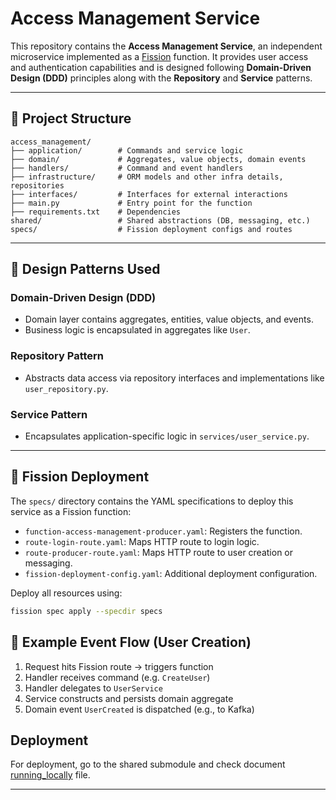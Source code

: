 
# Access Management Service

This repository contains the **Access Management Service**, an independent microservice implemented as a [Fission](https://fission.io/) function. It provides user access and authentication capabilities and is designed following **Domain-Driven Design (DDD)** principles along with the **Repository** and **Service** patterns.

---

## 📁 Project Structure

```
access_management/
├── application/        # Commands and service logic
├── domain/             # Aggregates, value objects, domain events
├── handlers/           # Command and event handlers
├── infrastructure/     # ORM models and other infra details, repositories
├── interfaces/         # Interfaces for external interactions
├── main.py             # Entry point for the function
├── requirements.txt    # Dependencies
shared/                 # Shared abstractions (DB, messaging, etc.)
specs/                  # Fission deployment configs and routes
```

---

## 🧠 Design Patterns Used

### Domain-Driven Design (DDD)

* Domain layer contains aggregates, entities, value objects, and events.
* Business logic is encapsulated in aggregates like `User`.

### Repository Pattern

* Abstracts data access via repository interfaces and implementations like `user_repository.py`.

### Service Pattern

* Encapsulates application-specific logic in `services/user_service.py`.

---

## 🚀 Fission Deployment

The `specs/` directory contains the YAML specifications to deploy this service as a Fission function:

* `function-access-management-producer.yaml`: Registers the function.
* `route-login-route.yaml`: Maps HTTP route to login logic.
* `route-producer-route.yaml`: Maps HTTP route to user creation or messaging.
* `fission-deployment-config.yaml`: Additional deployment configuration.

Deploy all resources using:

```bash
fission spec apply --specdir specs
```

## 📄 Example Event Flow (User Creation)

1. Request hits Fission route → triggers function
2. Handler receives command (e.g. `CreateUser`)
3. Handler delegates to `UserService`
4. Service constructs and persists domain aggregate
5. Domain event `UserCreated` is dispatched (e.g., to Kafka)

## Deployment

For deployment, go to the shared submodule and check document [running_locally](./shared/docs/running_locally.md) file.

---